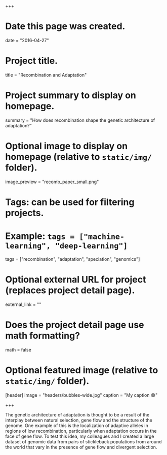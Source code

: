+++
# Date this page was created.
date = "2016-04-27"

# Project title.
title = "Recombination and Adaptation"

# Project summary to display on homepage.
summary = "How does recombination shape the genetic architecture of adaptation?"

# Optional image to display on homepage (relative to `static/img/` folder).
image_preview = "recomb_paper_small.png"

# Tags: can be used for filtering projects.
# Example: `tags = ["machine-learning", "deep-learning"]`
tags = ["recombination", "adaptation", "speciation", "genomics"]

# Optional external URL for project (replaces project detail page).
external_link = ""

# Does the project detail page use math formatting?
math = false

# Optional featured image (relative to `static/img/` folder).
[header]
image = "headers/bubbles-wide.jpg"
caption = "My caption :smile:"

+++

The genetic architecture of adaptation is thought to be a result of the interplay between natural selection, gene flow and the structure of the genome. One example of this is the localization of adaptive alleles in regions of low recombination, particularly when adaptation occurs in the face of gene flow. To test this idea, my colleagues and I created a large dataset of genomic data from pairs of stickleback populations from around the world that vary in the presence of gene flow and divergent selection.